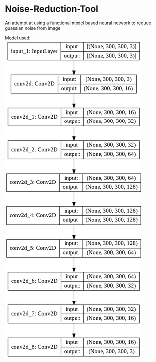 # Noise-Reduction-Tool
An attempt at using a functional model based neural network to reduce guassian noise from image

Model used:
![](images/model_.png)
